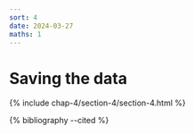 ```yaml
---
sort: 4
date: 2024-03-27
maths: 1
---
```


# Saving the data

{% include chap-4/section-4/section-4.html %}

{% bibliography --cited %}
